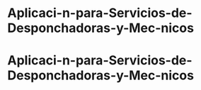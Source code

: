 # Aplicaci-n-para-Servicios-de-Desponchadoras-y-Mec-nicos
# Aplicaci-n-para-Servicios-de-Desponchadoras-y-Mec-nicos
